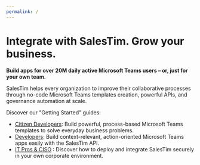 ```yaml
---
permalink: /
---
```


# Integrate with SalesTim. Grow your business.

**Build apps for over 20M daily active Microsoft Teams users – or, just for your own team.**

SalesTim helps every organization to improve their collaborative processes through no-code Microsoft Teams templates creation, powerful APIs, and governance automation at scale.

Discover our "Getting Started" guides:
* [Citizen Developers](/gettingstarted/citizendevelopers): Build powerful, process-based Microsoft Teams templates to solve everyday business problems.  
* [Developers](/gettingstarted/developers): Build context-relevant, action-oriented Microsoft Teams apps easily with the SalesTim API.
* [IT Pros & CISO](/gettingstarted/itpros) : Discover how to deploy and integrate SalesTim securely in your own corporate environment.
